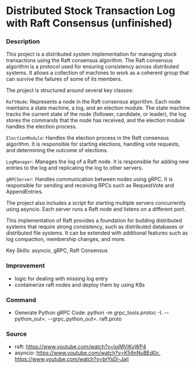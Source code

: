 # Distributed Stock Transaction Log with Raft Consensus (unfinished)
### Description
This project is a distributed system implementation for managing stock transactions using the Raft consensus algorithm. The Raft consensus algorithm is a protocol used for ensuring consistency across distributed systems. It allows a collection of machines to work as a coherent group that can survive the failures of some of its members.

The project is structured around several key classes:

`RaftNode`: Represents a node in the Raft consensus algorithm. Each node maintains a state machine, a log, and an election module. The state machine tracks the current state of the node (follower, candidate, or leader), the log stores the commands that the node has received, and the election module handles the election process.

`ElectionModule`: Handles the election process in the Raft consensus algorithm. It is responsible for starting elections, handling vote requests, and determining the outcome of elections.

`LogManager`: Manages the log of a Raft node. It is responsible for adding new entries to the log and replicating the log to other servers.

`gRPCServer`: Handles communication between nodes using gRPC. It is responsible for sending and receiving RPCs such as RequestVote and AppendEntries.

The project also includes a script for starting multiple servers concurrently using asyncio. Each server runs a Raft node and listens on a different port.

This implementation of Raft provides a foundation for building distributed systems that require strong consistency, such as distributed databases or distributed file systems. It can be extended with additional features such as log compaction, membership changes, and more.

Key Skills: asyncio, gRPC, Raft Consensus

### Improvement
- logic for dealing with missing log entry
- containerize raft nodes and deploy them by using K8s

### Command
- Generate Python gRPC Code: python -m grpc_tools.protoc -I. --python_out=. --grpc_python_out=. raft.proto 

### Source
- raft: https://www.youtube.com/watch?v=IujMVjKvWP4
- asyncio: https://www.youtube.com/watch?v=K56nNuBEd0c, https://www.youtube.com/watch?v=brYsDi-JajI 
